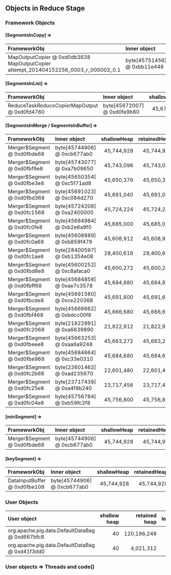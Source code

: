 ## Objects in Reduce Stage

### Framework Objects

#### [SegmentsInCopy] => 

| FrameworkObj 	| Inner object 	| shallowHeap 	| retainedHeap 	| TaskId 	|
| :----------- | :----------- | -----------: | -----------: | -----------: |
| MapOutputCopier @ 0xd0db3638  MapOutputCopier attempt_201404152256_0003_r_000002_0.1	| byte[45751456] @ 0xbb11e448	| 45,751,472	| 45,751,472	|12	|

#### [SegmentsInList] => 

| FrameworkObj 	| Inner object 	| shallowHeap 	| retainedHeap 	| TaskId 	|
| :----------- | :----------- | -----------: | -----------: | -----------: |
| ReduceTask$ReduceCopier$MapOutput @ 0xd0fd4760	| byte[45672007] @ 0xd0fe9b60	| 45,672,024	| 45,672,024	|9	|

#### [SegmentsInMerge / SegmentsInBuffer] => 

| FrameworkObj 	| Inner object 	| shallowHeap 	| retainedHeap 	| TaskId 	|
| :----------- | :----------- | -----------: | -----------: | -----------: |
| Merger$Segment @ 0xd0fbde68	| byte[45744906] @ 0xcb677ab0	| 45,744,928	| 45,744,928	|10	|
| Merger$Segment @ 0xd0fbf9e8	| byte[45743077] @ 0xa7b09650	| 45,743,096	| 45,743,096	|14	|
| Merger$Segment @ 0xd0fbe3e8	| byte[45650354] @ 0xc5f71ad8	| 45,650,376	| 45,650,376	|11	|
| Merger$Segment @ 0xd0fbd368	| byte[45691023] @ 0xc084d270	| 45,691,040	| 45,691,040	|8	|
| Merger$Segment @ 0xd0fc1568	| byte[45724208] @ 0xa2400000	| 45,724,224	| 45,724,224	|16	|
| Merger$Segment @ 0xd0fc0fe8	| byte[45684984] @ 0xb2e6a9f0	| 45,685,000	| 45,685,000	|0	|
| Merger$Segment @ 0xd0fc0a68	| byte[45608889] @ 0xb859f478	| 45,608,912	| 45,608,912	|13	|
| Merger$Segment @ 0xd0fc1ae8	| byte[28400597] @ 0xb1354e08	| 28,400,616	| 28,400,616	|18	|
| Merger$Segment @ 0xd0fbd8e8	| byte[45600252] @ 0xc8afaca0	| 45,600,272	| 45,600,272	|15	|
| Merger$Segment @ 0xd0fbff68	| byte[45684858] @ 0xae7c3578	| 45,684,880	| 45,684,880	|5	|
| Merger$Segment @ 0xd0fbcde8	| byte[45691580] @ 0xce220368	| 45,691,600	| 45,691,600	|6	|
| Merger$Segment @ 0xd0fbf468	| byte[45666662] @ 0xbdcc00f8	| 45,666,680	| 45,666,680	|7	|
| Merger$Segment @ 0xd0fc2068	| byte[21822891] @ 0xa6639890	| 21,822,912	| 21,822,912	|21	|
| Merger$Segment @ 0xd0fbeee8	| byte[45663253] @ 0xaa6a9248	| 45,663,272	| 45,663,272	|17	|
| Merger$Segment @ 0xd0fbe968	| byte[45684664] @ 0xc33e0310	| 45,684,680	| 45,684,680	|4	|
| Merger$Segment @ 0xd0fc2b68	| byte[22601462] @ 0xad235670	| 22,601,480	| 22,601,480	|19	|
| Merger$Segment @ 0xd0fc25e8	| byte[23717439] @ 0xa4f9b240	| 23,717,456	| 23,717,456	|20	|
| Merger$Segment @ 0xd0fc04e8	| byte[45756784] @ 0xb59fc2f8	| 45,756,800	| 45,756,800	|3	|


#### [minSegment] => 

| FrameworkObj 	| Inner object 	| shallowHeap 	| retainedHeap 	| TaskId 	|
| :----------- | :----------- | -----------: | -----------: |-----------: |
| Merger$Segment @ 0xd0fbde68	| byte[45744906] @ 0xcb677ab0	| 45,744,928	| 45,744,928	|10	|


#### [keySegment] => 

| FrameworkObj 	| Inner object 	| shallowHeap 	| retainedHeap 	|
| :----------- | :----------- | -----------: | -----------: |
| DataInputBuffer @ 0xd0fbe108	| byte[45744906] @ 0xcb677ab0	| 45,744,928	| 45,744,928	|


### User Objects

| User object | shallow heap | retained heap | length | inner object | inner size | threads | code() |
|:------------| ------------:| -------------:| ------:|:------------ | ----------:| :------ | :------|
| org.apache.pig.data.DefaultDataBag @ 0xd667bfc8 | 40 | 120,196,248 | 1 |  | |  |  |
| org.apache.pig.data.DefaultDataBag @ 0xd41f3dd0 | 40 | 4,021,312 | 1 |  | |  |  |

### User objects => Threads and code() 

